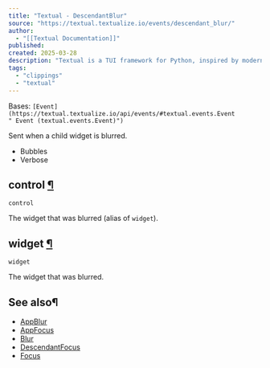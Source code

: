 ```yaml
---
title: "Textual - DescendantBlur"
source: "https://textual.textualize.io/events/descendant_blur/"
author:
  - "[[Textual Documentation]]"
published:
created: 2025-03-28
description: "Textual is a TUI framework for Python, inspired by modern web development."
tags:
  - "clippings"
  - "textual"
---
```

Bases: `[Event](https://textual.textualize.io/api/events/#textual.events.Event " Event (textual.events.Event)")`

Sent when a child widget is blurred.

- Bubbles
- Verbose

## control [¶](https://textual.textualize.io/events/descendant_blur/#textual.events.DescendantBlur.control "Permanent link")

```
control
```

The widget that was blurred (alias of `widget`).

## widget [¶](https://textual.textualize.io/events/descendant_blur/#textual.events.DescendantBlur.widget "Permanent link")

```
widget
```

The widget that was blurred.

## See also¶

- [AppBlur](https://textual.textualize.io/events/app_blur/)
- [AppFocus](https://textual.textualize.io/events/app_focus/)
- [Blur](https://textual.textualize.io/events/blur/)
- [DescendantFocus](https://textual.textualize.io/events/descendant_focus/)
- [Focus](https://textual.textualize.io/events/focus/)